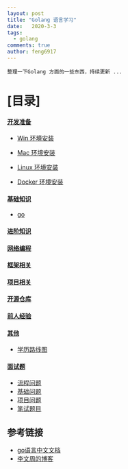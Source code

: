 ```yaml
---
layout: post
title: "Golang 语言学习"
date:   2020-3-3
tags: 
  - golang
comments: true
author: feng6917
---
```


`整理一下Golang 方面的一些东西，持续更新 ...`

<!-- more -->


# [目录]

#### [开发准备](#开发准备)

  - [Win 环境安装]()

  - [Mac 环境安装]()

  - [Linux 环境安装]()
  
  - [Docker 环境安装]()
   
#### [基础知识](#基础知识)
  - [go]()
  
#### [进阶知识](#进阶知识)
   
#### [网络编程](#网络编程)
  
#### [框架相关](#框架相关)

#### [项目相关](#项目相关)
 
#### [开源仓库](#开源仓库)
   
#### [前人经验](#前人经验)
  
#### [其他](#其他)

  - [学历路线图]()
#### [面试题](#面试题)

  - [流程问题](./2020-3-3-resume-1.md)
  - [基础问题]()
  - [项目问题]()
  - [笔试题目]()

## 参考链接
- [go语言中文文档](https://www.topgoer.com/)
- [李文周的博客](https://www.liwenzhou.com/)









